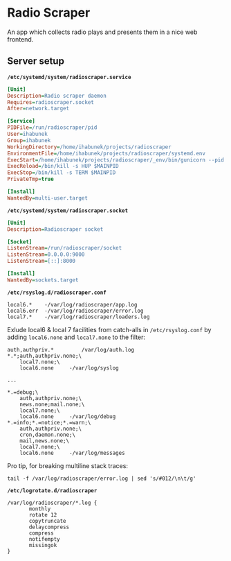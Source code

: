 Radio Scraper
=============

An app which collects radio plays and presents them in a nice web frontend.

Server setup
------------

**`/etc/systemd/system/radioscraper.service`**

```ini
[Unit]
Description=Radio scraper daemon
Requires=radioscraper.socket
After=network.target

[Service]
PIDFile=/run/radioscraper/pid
User=ihabunek
Group=ihabunek
WorkingDirectory=/home/ihabunek/projects/radioscraper
EnvironmentFile=/home/ihabunek/projects/radioscraper/systemd.env
ExecStart=/home/ihabunek/projects/radioscraper/_env/bin/gunicorn --pid /run/radioscraper/pid radioscraper.wsgi
ExecReload=/bin/kill -s HUP $MAINPID
ExecStop=/bin/kill -s TERM $MAINPID
PrivateTmp=true

[Install]
WantedBy=multi-user.target
```

**`/etc/systemd/system/radioscraper.socket`**

```ini
[Unit]
Description=Radioscraper socket

[Socket]
ListenStream=/run/radioscraper/socket
ListenStream=0.0.0.0:9000
ListenStream=[::]:8000

[Install]
WantedBy=sockets.target
```

**`/etc/rsyslog.d/radioscraper.conf`**

```
local6.*    -/var/log/radioscraper/app.log
local6.err  -/var/log/radioscraper/error.log
local7.*    -/var/log/radioscraper/loaders.log
```

Exlude local6 & local 7 facilities from catch-alls in `/etc/rsyslog.conf` by adding `local6.none` and `local7.none` to the filter:

```
auth,authpriv.*         /var/log/auth.log
*.*;auth,authpriv.none;\
    local7.none;\
    local6.none     -/var/log/syslog

...

*.=debug;\
    auth,authpriv.none;\
    news.none;mail.none;\
    local7.none;\
    local6.none     -/var/log/debug
*.=info;*.=notice;*.=warn;\
    auth,authpriv.none;\
    cron,daemon.none;\
    mail,news.none;\
    local7.none;\
    local6.none     -/var/log/messages
```

Pro tip, for breaking multiline stack traces:

```
tail -f /var/log/radioscraper/error.log | sed 's/#012/\n\t/g'
```

**`/etc/logrotate.d/radioscraper`**

```
/var/log/radioscraper/*.log {
       monthly
       rotate 12
       copytruncate
       delaycompress
       compress
       notifempty
       missingok
}
```
